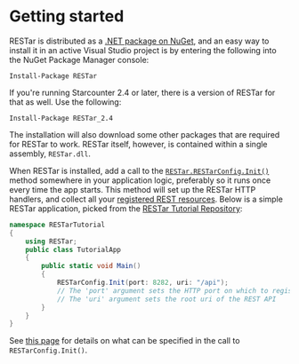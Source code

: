 # Getting started

RESTar is distributed as a [.NET package on NuGet](https://www.nuget.org/packages/RESTar), and an easy way to install it in an active Visual Studio project is by entering the following into the NuGet Package Manager console:

```
Install-Package RESTar
```

If you're running Starcounter 2.4 or later, there is a version of RESTar for that as well. Use the following:

```
Install-Package RESTar_2.4
```

The installation will also download some other packages that are required for RESTar to work. RESTar itself, however, is contained within a single assembly, `RESTar.dll`.

When RESTar is installed, add a call to the [`RESTar.RESTarConfig.Init()`](RESTarConfig.Init) method somewhere in your application logic, preferably so it runs once every time the app starts. This method will set up the RESTar HTTP handlers, and collect all your [registered REST resources](#registering-resources). Below is a simple RESTar application, picked from the [RESTar Tutorial Repository](https://github.com/Mopedo/RESTar.Tutorial):

```csharp
namespace RESTarTutorial
{
    using RESTar;
    public class TutorialApp
    {
        public static void Main()
        {
            RESTarConfig.Init(port: 8282, uri: "/api");
            // The 'port' argument sets the HTTP port on which to register the REST handlers
            // The 'uri' argument sets the root uri of the REST API
        }
    }
}
```

See [this page](RESTarConfig.Init) for details on what can be specified in the call to `RESTarConfig.Init()`.
